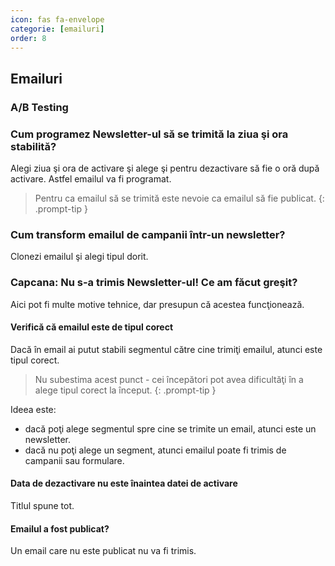```yaml
---
icon: fas fa-envelope
categorie: [emailuri]
order: 8
---
```


## <i class='fas fa-envelope'></i> Emailuri


### A/B Testing


### Cum programez Newsletter-ul să se trimită la ziua şi ora stabilită?
Alegi ziua şi ora de activare şi alege şi pentru dezactivare să fie o oră după activare. Astfel emailul va fi programat.

> Pentru ca emailul să se trimită este nevoie ca emailul să fie publicat.
{: .prompt-tip }

### Cum transform emailul de campanii într-un newsletter?
Clonezi emailul şi alegi tipul dorit.



### Capcana: Nu s-a trimis Newsletter-ul! Ce am făcut greşit?
Aici pot fi multe motive tehnice, dar presupun că acestea funcţionează.

#### Verifică că emailul este de tipul corect
Dacă în email ai putut stabili segmentul către cine trimiţi emailul, atunci este tipul corect.

> Nu subestima acest punct - cei începători pot avea dificultăţi în a alege tipul corect la început.
{: .prompt-tip }

Ideea este:
* dacă poţi alege segmentul spre cine se trimite un email, atunci este un newsletter.
* dacă nu poţi alege un segment, atunci emailul poate fi trimis de campanii sau formulare.

#### Data de dezactivare nu este înaintea datei de activare
Titlul spune tot.

#### Emailul a fost publicat?
Un email care nu este publicat nu va fi trimis.


